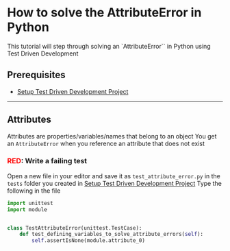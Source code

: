 # How to solve the AttributeError in Python

This tutorial will step through solving an `AttributeError`` in Python using Test Driven Development

## Prerequisites

- [Setup Test Driven Development Project](./TDD_SETUP.md)

---

## Attributes

Attributes are properties/variables/names that belong to an object
You get an `AttributeError` when you reference an attribute that does not exist

### <span style="color:red">**RED**</span>: Write a failing test

Open a new file in your editor and save it as `test_attribute_error.py` in the `tests` folder you created in [Setup Test Driven Development Project](./TDD_SETUP.md)
Type the following in the file

```python
import unittest
import module


class TestAttributeError(unittest.TestCase):
    def test_defining_variables_to_solve_attribute_errors(self):
        self.assertIsNone(module.attribute_0)
```